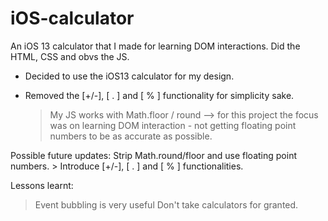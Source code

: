 # iOS-calculator

An iOS 13 calculator that I made for learning DOM interactions. Did the HTML, CSS and obvs the JS.

- Decided to use the iOS13 calculator for my design.
 
- Removed the [+/-], [ . ] and [ % ] functionality for simplicity sake. 
    > My JS works with Math.floor / round --> for this project the focus was on learning DOM interaction - not getting floating point numbers to be as accurate as possible. 

Possible future updates: Strip Math.round/floor and use floating point numbers.
    > Introduce [+/-], [ . ] and [ % ] functionalities.  
   
Lessons learnt: 
 > Event bubbling is very useful
 > Don't take calculators for granted.





